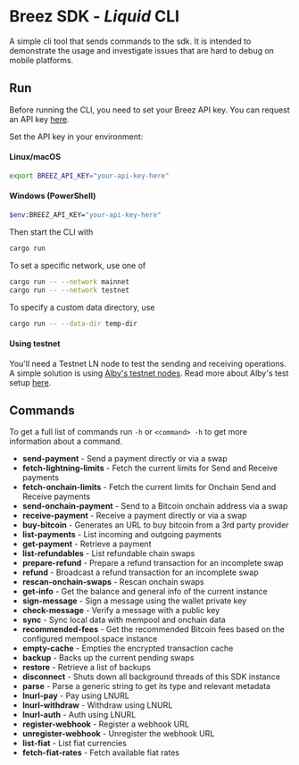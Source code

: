 # Breez SDK - *Liquid* CLI

A simple cli tool that sends commands to the sdk. It is intended to demonstrate the usage and investigate issues that are hard to debug on mobile platforms.

## Run

Before running the CLI, you need to set your Breez API key. You can request an API key [here](https://breez.technology/request-api-key/#contact-us-form-sdk).

Set the API key in your environment:

#### **Linux/macOS**
```bash
export BREEZ_API_KEY="your-api-key-here"
```
#### **Windows (PowerShell)**
```bash
$env:BREEZ_API_KEY="your-api-key-here"
```


Then start the CLI with

```bash
cargo run
```

To set a specific network, use one of

```bash
cargo run -- --network mainnet
cargo run -- --network testnet
```

To specify a custom data directory, use

```bash
cargo run -- --data-dir temp-dir
```

#### Using testnet

You'll need a Testnet LN node to test the sending and receiving operations. A simple solution is using [Alby's testnet nodes](https://thunderhub.regtest.getalby.com). Read more about Alby's test setup [here](https://github.com/getAlby/lightning-browser-extension/wiki/Test-setup).


## Commands

To get a full list of commands run `-h` or `<command> -h` to get more information about a command.

- **send-payment** - Send a payment directly or via a swap
- **fetch-lightning-limits** - Fetch the current limits for Send and Receive payments
- **fetch-onchain-limits** - Fetch the current limits for Onchain Send and Receive payments
- **send-onchain-payment** - Send to a Bitcoin onchain address via a swap
- **receive-payment** - Receive a payment directly or via a swap
- **buy-bitcoin** - Generates an URL to buy bitcoin from a 3rd party provider
- **list-payments** - List incoming and outgoing payments
- **get-payment** - Retrieve a payment
- **list-refundables** - List refundable chain swaps
- **prepare-refund** - Prepare a refund transaction for an incomplete swap
- **refund** - Broadcast a refund transaction for an incomplete swap
- **rescan-onchain-swaps** - Rescan onchain swaps
- **get-info** - Get the balance and general info of the current instance
- **sign-message** - Sign a message using the wallet private key
- **check-message** - Verify a message with a public key
- **sync** - Sync local data with mempool and onchain data
- **recommended-fees** - Get the recommended Bitcoin fees based on the configured mempool.space instance
- **empty-cache** - Empties the encrypted transaction cache
- **backup** - Backs up the current pending swaps
- **restore** - Retrieve a list of backups
- **disconnect** - Shuts down all background threads of this SDK instance
- **parse** - Parse a generic string to get its type and relevant metadata
- **lnurl-pay** - Pay using LNURL
- **lnurl-withdraw** - Withdraw using LNURL
- **lnurl-auth** - Auth using LNURL
- **register-webhook** - Register a webhook URL
- **unregister-webhook** - Unregister the webhook URL
- **list-fiat** - List fiat currencies
- **fetch-fiat-rates** - Fetch available fiat rates